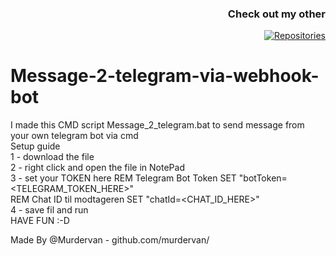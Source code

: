 <div align="right">
  
  ### Check out my other 
  
  [![Repositories](https://img.shields.io/badge/Repositories-Murdervan-blue?style=for-the-badge&logo=github)](https://github.com/Murdervan?tab=repositories)
</div>

# Message-2-telegram-via-webhook-bot

I made this CMD script Message_2_telegram.bat to send message from your own telegram bot via cmd                                                                                                                                                                               
Setup guide                                                                                                                                                                                                                                                                                                                                                    
1 - download the file                                                                                                                                                                                                                                                                                                                                                    
2 - right click and open the file in NotePad                                                                                                                                                                                                                                                                                                                                                    
3 - set your TOKEN here                                                                                                                                                                                                                   REM Telegram Bot Token                                                                                                                                                                                                                    SET "botToken=<TELEGRAM_TOKEN_HERE>"                                                                                                                                                                                                                                                                                                                                                    
REM Chat ID til modtageren                                                                                                                                                                                                                SET "chatId=<CHAT_ID_HERE>"                                                                                                                                                                                                                                                                                                                                                    
4 - save fil and run                                                                                                                                                                                                                                                                                                                                                    
HAVE FUN :-D

Made By @Murdervan - github.com/murdervan/
